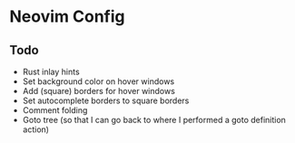 # Neovim Config

## Todo

- Rust inlay hints
- Set background color on hover windows
- Add (square) borders for hover windows
- Set autocomplete borders to square borders
- Comment folding
- Goto tree (so that I can go back to where I performed a goto definition action)
